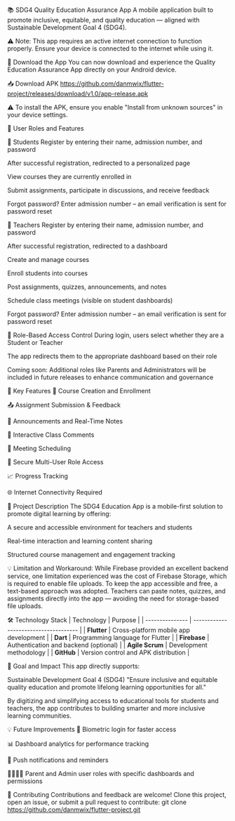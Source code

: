 📚 SDG4 Quality Education Assurance App
A mobile application built to promote inclusive, equitable, and quality education — aligned with Sustainable Development Goal 4 (SDG4).

⚠️ Note: This app requires an active internet connection to function properly. Ensure your device is connected to the internet while using it.

🔗 Download the App
You can now download and experience the Quality Education Assurance App directly on your Android device.

📥 Download APK
https://github.com/danmwix/flutter-project/releases/download/v1.0/app-release.apk

⚠️ To install the APK, ensure you enable "Install from unknown sources" in your device settings.

👥 User Roles and Features


🔸 Students
Register by entering their name, admission number, and password

After successful registration, redirected to a personalized page

View courses they are currently enrolled in

Submit assignments, participate in discussions, and receive feedback

Forgot password? Enter admission number – an email verification is sent for password reset



🔹 Teachers
Register by entering their name, admission number, and password

After successful registration, redirected to a dashboard

Create and manage courses

Enroll students into courses

Post assignments, quizzes, announcements, and notes

Schedule class meetings (visible on student dashboards)

Forgot password? Enter admission number – an email verification is sent for password reset



🔐 Role-Based Access Control
During login, users select whether they are a Student or Teacher

The app redirects them to the appropriate dashboard based on their role

Coming soon: Additional roles like Parents and Administrators will be included in future releases to enhance communication and governance




🧩 Key Features
📝 Course Creation and Enrollment

📤 Assignment Submission & Feedback

📣 Announcements and Real-Time Notes

💬 Interactive Class Comments

📅 Meeting Scheduling

🔐 Secure Multi-User Role Access

📈 Progress Tracking

🌐 Internet Connectivity Required




📖 Project Description
The SDG4 Education App is a mobile-first solution to promote digital learning by offering:

A secure and accessible environment for teachers and students

Real-time interaction and learning content sharing

Structured course management and engagement tracking




💡 Limitation and Workaround:
While Firebase provided an excellent backend service, one limitation experienced was the cost of Firebase Storage, which is required to enable file uploads. To keep the app accessible and free, a text-based approach was adopted.
Teachers can paste notes, quizzes, and assignments directly into the app — avoiding the need for storage-based file uploads.


🛠️ Technology Stack
| Technology      | Purpose                               |
| --------------- | ------------------------------------- |
| **Flutter**     | Cross-platform mobile app development |
| **Dart**        | Programming language for Flutter      |
| **Firebase**    | Authentication and backend (optional) |
| **Agile Scrum** | Development methodology               |
| **GitHub**      | Version control and APK distribution  |





🎯 Goal and Impact
This app directly supports:

Sustainable Development Goal 4 (SDG4)
"Ensure inclusive and equitable quality education and promote lifelong learning opportunities for all."

By digitizing and simplifying access to educational tools for students and teachers, the app contributes to building smarter and more inclusive learning communities.




💡 Future Improvements
🔐 Biometric login for faster access

📊 Dashboard analytics for performance tracking

📨 Push notifications and reminders

👨‍👩‍👧‍👦 Parent and Admin user roles with specific dashboards and permissions




🙌 Contributing
Contributions and feedback are welcome!
Clone this project, open an issue, or submit a pull request to contribute:
git clone https://github.com/danmwix/flutter-project.git

